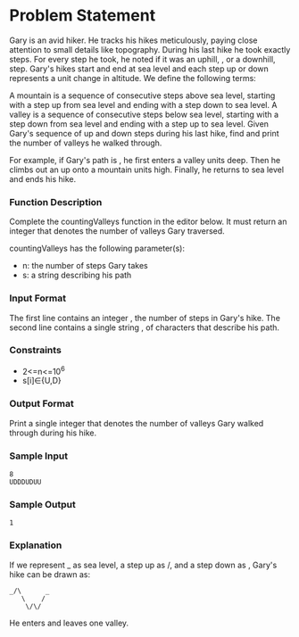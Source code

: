 # Problem Statement
Gary is an avid hiker. He tracks his hikes meticulously, paying close attention to small details like topography. During his last hike he took exactly  steps. For every step he took, he noted if it was an uphill, , or a downhill,  step. Gary's hikes start and end at sea level and each step up or down represents a  unit change in altitude. We define the following terms:

A mountain is a sequence of consecutive steps above sea level, starting with a step up from sea level and ending with a step down to sea level.
A valley is a sequence of consecutive steps below sea level, starting with a step down from sea level and ending with a step up to sea level.
Given Gary's sequence of up and down steps during his last hike, find and print the number of valleys he walked through.

For example, if Gary's path is , he first enters a valley  units deep. Then he climbs out an up onto a mountain  units high. Finally, he returns to sea level and ends his hike.

### Function Description

Complete the countingValleys function in the editor below. It must return an integer that denotes the number of valleys Gary traversed.

countingValleys has the following parameter(s):

+ n: the number of steps Gary takes
+ s: a string describing his path

### Input Format

The first line contains an integer , the number of steps in Gary's hike.
The second line contains a single string , of  characters that describe his path.

### Constraints
+ 2<=n<=10<sup>6</sup>
+ s[i]&#8712;{U,D}

### Output Format

Print a single integer that denotes the number of valleys Gary walked through during his hike.

### Sample Input
```
8
UDDDUDUU
```
### Sample Output
```
1
```
### Explanation

If we represent _ as sea level, a step up as /, and a step down as \, Gary's hike can be drawn as:
```
_/\      _
   \    /
    \/\/
```
He enters and leaves one valley.